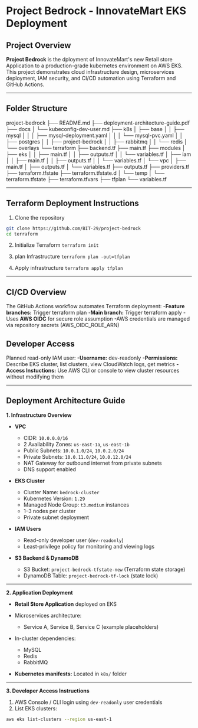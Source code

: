 # Project Bedrock - InnovateMart EKS Deployment

## Project Overview
**Project Bedrock** is the dployment of InnovateMart's new Retail store Application to a production-grade kubernetes environment on AWS EKS. This project demonstrates cloud infrastructure design, microservices deployment, IAM security, and CI/CD automation using Terraform and GitHub Actions.

---

## Folder Structure

project-bedrock
├── README.md
├── deployment-architecture-guide.pdf
├── docs
│   └── kubeconfig-dev-user.md
├── k8s
│   ├── base
│   │   ├── mysql
│   │   │   ├── mysql-deployment.yaml
│   │   │   └── mysql-pvc.yaml
│   │   ├── postgres
│   │   ├── project-bedrock
│   │   ├── rabbitmq
│   │   └── redis
│   └── overlays
└── terraform
    ├── backend.tf
    ├── main.tf
    ├── modules
    │   ├── eks
    │   │   ├── main.tf
    │   │   ├── outputs.tf
    │   │   └── variables.tf
    │   ├── iam
    │   │   ├── main.tf
    │   │   ├── outputs.tf
    │   │   └── variables.tf
    │   └── vpc
    │       ├── main.tf
    │       ├── outputs.tf
    │       └── variables.tf
    ├── outputs.tf
    ├── providers.tf
    ├── terraform.tfstate
    ├── terraform.tfstate.d
    │   └── temp
    │       └── terraform.tfstate
    ├── terraform.tfvars
    ├── tfplan
    └── variables.tf

---

## Terraform Deployment Instructions

1. Clone the repository
```bash
git clone https://github.com/BIT-29/project-bedrock
cd terraform
```
2. Initialize Terraform
`terraform init`

3. plan Infrastructure
`terraform plan -out=tfplan`

4. Apply infrastructure
`terraform apply tfplan`

---

## CI/CD Overview

The GitHub Actions workflow automates Terraform deployment:
-**Feature branches:** Trigger terraform plan
-**Main branch:** Trigger terraform apply
-Uses **AWS OIDC** for secure role assumption
-AWS credentials are managed via repository secrets (AWS_OIDC_ROLE_ARN)

## Developer Access

Planned read-only IAM user:
**-Username:** dev-readonly
**-Permissions:** Describe EKS cluster, list clusters, view CloudWatch logs, get metrics
**-Access Instuctions:** Use AWS CLI or console to view cluster resources without modifying them


---

## Deployment Architecture Guide

**1. Infrastructure Overview**

- **VPC**  
  - CIDR: `10.0.0.0/16`  
  - 2 Availability Zones: `us-east-1a`, `us-east-1b`  
  - Public Subnets: `10.0.1.0/24`, `10.0.2.0/24`  
  - Private Subnets: `10.0.11.0/24`, `10.0.12.0/24`  
  - NAT Gateway for outbound internet from private subnets  
  - DNS support enabled  

- **EKS Cluster**  
  - Cluster Name: `bedrock-cluster`  
  - Kubernetes Version: `1.29`  
  - Managed Node Group: `t3.medium` instances  
  - 1–3 nodes per cluster  
  - Private subnet deployment  

- **IAM Users**  
  - Read-only developer user (`dev-readonly`)  
  - Least-privilege policy for monitoring and viewing logs  

- **S3 Backend & DynamoDB**  
  - S3 Bucket: `project-bedrock-tfstate-new` (Terraform state storage)  
  - DynamoDB Table: `project-bedrock-tf-lock` (state lock)

---

**2. Application Deployment**

- **Retail Store Application** deployed on EKS  
- Microservices architecture:  
  - Service A, Service B, Service C (example placeholders)  
- In-cluster dependencies:  
  - MySQL  
  - Redis  
  - RabbitMQ  

- **Kubernetes manifests:** Located in `k8s/` folder

---

**3. Developer Access Instructions**

1. AWS Console / CLI login using `dev-readonly` user credentials  
2. List EKS clusters:

```bash
aws eks list-clusters --region us-east-1
```